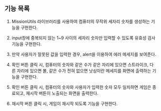 ## 기능 목록


1. MissionUtils 라이브러리를 사용하여 컴퓨터의 무작위 세자리 숫자를 생성하는 기능을 구현한다.

2. input창에 중복되지 않는 1~9 사이의 세자리 숫자만 입력할 수 있도록 유효성 검사 기능을 구현한다.

3. 만약 사용자가 잘못된 값을 입력한 경우, alert을 이용하여 에러 메세지를 보여준다.

4. 확인 버튼 클릭 시, 컴퓨터의 숫자와 같은 수가 같은 자리에 있으면 스트라이크, 다른 자리에 있으면 볼, 같은 수가 전혀 없으면 낫싱이란 메세지를 화면에 출력하는 기능을 구현한다.

5. 확인 버튼 클릭 시, 컴퓨터의 숫자와 사용자가 입력한 숫자 모두 일치하면 게임은 종료되고, 재시작 버튼이 노출되는 화면을 출력한다.

6. 재시작 버튼 클릭 시, 게임이 재시작 되도록 기능을 구현한다. 
